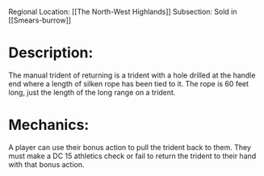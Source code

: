 Regional Location: [[The North-West Highlands]]
Subsection: Sold in [[Smears-burrow]]
# Description:
The manual trident of returning is a trident with a hole drilled at the handle end where a length of silken rope has been tied to it. The rope is 60 feet long, just the length of the long range on a trident.
# Mechanics:
A player can use their bonus action to pull the trident back to them. They must make a DC 15 athletics check or fail to return the trident to their hand with that bonus action. 